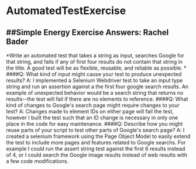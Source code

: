 AutomatedTestExercise
=====================
##Simple Energy Exercise Answers: Rachel Bader
---
*Write an automated test that takes a string as input, searches Google for that string, and fails if any of first four results do not contain that string in the title. A good test will be as flexible, reusable, and reliable as possible. *
####Q: What kind of input might cause your test to produce unexpected results? 
A: I implemented a Selenium Webdriver test to take an input type string and run an assertion against a the first four google search results.  An example of unexpected behavior would be a search string that returns no results--the test will fail if there are no elements to reference. 
####Q: What kind of changes to Google's search page might require changes to your test? 
A: Changes made to element IDs on either page will fail the test, however I built the test such that an ID change is necessary in only one place in the code for easy maintenance. 
####Q: Describe how you might reuse parts of your script to test other parts of Google's search page? 
A: I created a selenium framework using the Page Object Model to easily extend the test to include more pages and features related to Google searchs.  For example I could run the assert string test against the first 6 results instead of 4, or I could search the Google image results instead of web results with a few code modifications.   
